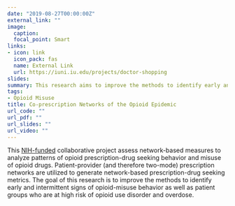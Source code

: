 ```yaml
---
date: "2019-08-27T00:00:00Z"
external_link: ""
image:
  caption: 
  focal_point: Smart
links:
- icon: link
  icon_pack: fas
  name: External Link
  url: https://iuni.iu.edu/projects/doctor-shopping
slides: 
summary: This research aims to improve the methods to identify early and intermittent signs of opioid-misuse behavior though utilizing co-prescription networks to generate network-based prescription-drug seeking metrics.
tags:
- Opioid Misuse
title: Co-prescription Networks of the Opioid Epidemic
url_code: ""
url_pdf: ""
url_slides: ""
url_video: ""
---
```

This [NIH-funded](https://iuni.iu.edu/projects/doctor-shopping) collaborative project assess network-based measures to analyze patterns of opioid prescription-drug seeking behavior and misuse of opioid drugs. Patient-provider (and therefore two-mode) prescription networks are utilized to generate network-based prescription-drug seeking metrics. The goal of this research is to improve the methods to identify early and intermittent signs of opioid-misuse behavior as well as patient groups who are at high risk of opioid use disorder and overdose.


